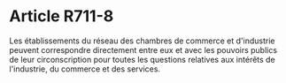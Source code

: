 # Article R711-8

Les établissements du réseau des chambres de commerce et d'industrie peuvent correspondre directement entre eux et avec les pouvoirs publics de leur circonscription pour toutes les questions relatives aux intérêts de l'industrie, du commerce et des services.
